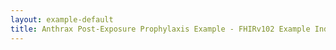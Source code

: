 ```yaml
---
layout: example-default
title: Anthrax Post-Exposure Prophylaxis Example - FHIRv102 Example Index
---
```

